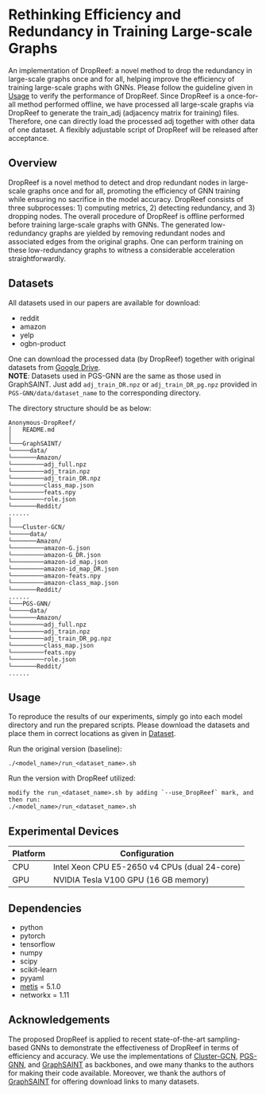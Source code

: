 # Rethinking Efficiency and Redundancy in Training Large-scale Graphs
An implementation of DropReef: a novel method to drop the redundancy in large-scale graphs once and for all, helping improve the efficiency of training large-scale graphs with GNNs. Please follow the guideline given in [Usage](#Usage) to verify the performance of DropReef. Since DropReef is a once-for-all method performed offline, we have processed all large-scale graphs via DropReef to generate the train_adj (adjacency matrix for training) files. Therefore, one can directly load the processed adj together with other data of one dataset. A flexibly adjustable script of DropReef will be released after acceptance.


## Overview
DropReef is a novel method to detect and drop redundant nodes in large-scale graphs once and for all, promoting the efficiency of GNN training while ensuring no sacrifice in the model accuracy. DropReef consists of three subprocesses: 1) computing metrics, 2) detecting redundancy, and 3) dropping nodes. The overall procedure of DropReef is offline performed before training large-scale graphs with GNNs. The generated low-redundancy graphs are yielded by removing redundant nodes and associated edges from the original graphs. One can perform training on these low-redundancy graphs to witness a considerable acceleration straightforwardly.


## Datasets
All datasets used in our papers are available for download:
* reddit
* amazon
* yelp
* ogbn-product 
  
One can download the processed data (by DropReef) together with original datasets from [Google Drive](https://drive.google.com/drive/folders/1UM7WgCLvMX1ToMXcKn0lKG7DNkSwfNZE?usp=sharing).  
**NOTE**: Datasets used in PGS-GNN are the same as those used in GraphSAINT. Just add `adj_train_DR.npz` or `adj_train_DR_pg.npz` provided in ```PGS-GNN/data/dataset_name``` to the corresponding directory. 

The directory structure should be as below:
```
Anonymous-DropReef/
│   README.md
│   
└───GraphSAINT/ 
└─────data/
└───────Amazon/
└─────────adj_full.npz
└─────────adj_train.npz
└─────────adj_train_DR.npz
└─────────class_map.json
└─────────feats.npy
└─────────role.json
└───────Reddit/
......
|   
└───Cluster-GCN/
└─────data/
└───────Amazon/
└─────────amazon-G.json
└─────────amazon-G_DR.json
└─────────amazon-id_map.json
└─────────amazon-id_map_DR.json
└─────────amazon-feats.npy
└─────────amazon-class_map.json
└───────Reddit/
......
└───PGS-GNN/
└─────data/
└───────Amazon/
└─────────adj_full.npz
└─────────adj_train.npz
└─────────adj_train_DR_pg.npz
└─────────class_map.json
└─────────feats.npy
└─────────role.json
└───────Reddit/
......
```

## Usage
To reproduce the results of our experiments, simply go into each model directory and run the prepared scripts. Please download the datasets and place them in correct locations as given in [Dataset](#Datasets).

Run the original version (baseline):
```
./<model_name>/run_<dataset_name>.sh
```
Run the version with DropReef utilized:
```
modify the run_<dataset_name>.sh by adding `--use_DropReef` mark, and then run:
./<model_name>/run_<dataset_name>.sh
```

## Experimental Devices
| Platform | Configuration |
|---|---
| CPU | Intel Xeon CPU E5-2650 v4 CPUs (dual 24-core) |
| GPU | NVIDIA Tesla V100 GPU (16 GB memory) |


## Dependencies
* python
* pytorch
* tensorflow
* numpy
* scipy
* scikit-learn
* pyyaml
* [metis](https://github.com/google-research/google-research/tree/master/cluster_gcn) = 5.1.0
* networkx = 1.11


## Acknowledgements
The proposed DropReef is applied to recent state-of-the-art sampling-based GNNs to demonstrate the effectiveness of DropReef in terms of efficiency and accuracy. We use the implementations of [Cluster-GCN](https://github.com/google-research/google-research/tree/master/cluster_gcn), [PGS-GNN](https://github.com/ZimpleX/gcn-ipdps19), and [GraphSAINT](https://github.com/GraphSAINT/GraphSAINT) as backbones, and owe many thanks to the authors for making their code available. Moreover, we thank the authors of [GraphSAINT](https://github.com/GraphSAINT/GraphSAINT) for offering download links to many datasets. 
